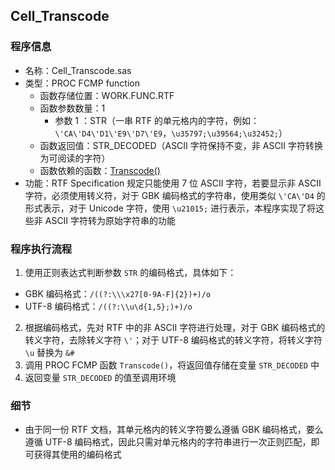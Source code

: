 ## Cell_Transcode

### 程序信息

- 名称：Cell_Transcode.sas
- 类型：PROC FCMP function
  - 函数存储位置：WORK.FUNC.RTF
  - 函数参数数量：1
    - 参数 1 ：STR（一串 RTF 的单元格内的字符，例如：`\'CA\'D4\'D1\'E9\'D7\'E9`，`\u35797;\u39564;\u32452;`）
  - 函数返回值：STR_DECODED（ASCII 字符保持不变，非 ASCII 字符转换为可阅读的字符）
  - 函数依赖的函数：[Transcode()](./Transcode.md)
- 功能：RTF Specification 规定只能使用 7 位 ASCII 字符，若要显示非 ASCII 字符，必须使用转义符，对于 GBK 编码格式的字符串，使用类似 `\'CA\'D4` 的形式表示，对于 Unicode 字符，使用 `\u21015;` 进行表示，本程序实现了将这些非 ASCII 字符转为原始字符串的功能

### 程序执行流程
1. 使用正则表达式判断参数 `STR` 的编码格式，具体如下：
  - GBK 编码格式：`/((?:\\\x27[0-9A-F]{2})+)/o`
  - UTF-8 编码格式：`/((?:\\u\d{1,5};)+)/o`
2. 根据编码格式，先对 RTF 中的非 ASCII 字符进行处理，对于 GBK 编码格式的转义字符，去除转义字符 `\'`；对于 UTF-8 编码格式的转义字符，将转义字符 `\u` 替换为 `&#`
3. 调用 PROC FCMP 函数 `Transcode()`，将返回值存储在变量 `STR_DECODED` 中
4. 返回变量 `STR_DECODED` 的值至调用环境


### 细节
- 由于同一份 RTF 文档，其单元格内的转义字符要么遵循 GBK 编码格式，要么遵循 UTF-8 编码格式，因此只需对单元格内的字符串进行一次正则匹配，即可获得其使用的编码格式
